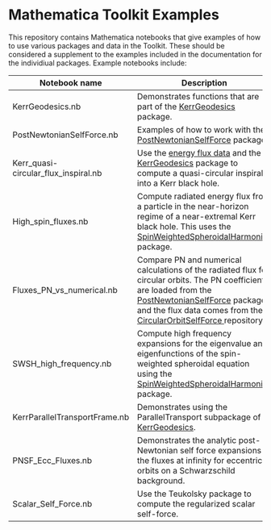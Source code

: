 # Mathematica Toolkit Examples

This repository contains Mathematica notebooks that give examples of how to use various packages and data in the Toolkit. These should be considered a supplement to the examples included in the documentation for the individiual packages. Example notebooks include:


| Notebook name                         | Description																										
|---------------------------------------|-----------------------------------------------------------------------------------------------------------------------|
| KerrGeodesics.nb						| Demonstrates functions that are part of the [KerrGeodesics](http://bhptoolkit.org/KerrGeodesics/) package.							    |
| PostNewtonianSelfForce.nb				| Examples of how to work with the [PostNewtonianSelfForce](https://bhptoolkit.org/PostNewtonianSelfForce/) package |
| Kerr_quasi-circular_flux_inspiral.nb  | Use the [energy flux data](https://github.com/BlackHolePerturbationToolkit/CircularOrbitSelfForceData) and the [KerrGeodesics](http://bhptoolkit.org/KerrGeodesics/) package to compute a quasi-circular inspiral into a Kerr black hole. |
| High_spin_fluxes.nb					| Compute radiated energy flux from a particle in the near-horizon regime of a near-extremal Kerr black hole. This uses the [SpinWeightedSpheroidalHarmonics](http://bhptoolkit.org/SpinWeightedSpheroidalHarmonics/) package.		   |
| Fluxes_PN_vs_numerical.nb     		| Compare PN and numerical calculations of the radiated flux for circular orbits. The PN coefficients are loaded from the [PostNewtonianSelfForce](https://bhptoolkit.org/PostNewtonianSelfForce/) package and the flux data comes from the [CircularOrbitSelfForce ](https://github.com/BlackHolePerturbationToolkit/CircularOrbitSelfForceData) repository. |
| SWSH_high_frequency.nb                | Compute high frequency expansions for the eigenvalue and eigenfunctions of the spin-weighted spheroidal equation using the [SpinWeightedSpheroidalHarmonics](http://bhptoolkit.org/SpinWeightedSpheroidalHarmonics/) package.	   |
| KerrParallelTransportFrame.nb			| Demonstrates using the ParallelTransport subpackage of [KerrGeodesics](http://bhptoolkit.org/KerrGeodesics/).												|
| PNSF_Ecc_Fluxes.nb						| Demonstrates the analytic post-Newtonian self force expansions of the fluxes at infinity for eccentric orbits on a Schwarzschild background.	|
| Scalar_Self_Force.nb						| Use the Teukolsky package to compute the regularized scalar self-force.	|
